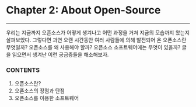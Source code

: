 # Chapter 2: About Open-Source

---

우리는 지금까지 오픈소스가 어떻게 생겨나고 어떤 과정을 거쳐 지금의 모습까지 왔는지 살펴보았다. 그렇다면 과연 오랜 시간동안 여러 사람들에 의해 발전되어 온 오픈소스란 무엇일까? 오픈소스를 왜 사용해야 할까? 오픈소스 소프트웨어에는 무엇이 있을까? 글을 읽으면서 생겨난 이런 궁금증들을 해소해보자.

### CONTENTS

1. 오픈소스란?
2. 오픈소스의 장점과 단점
3. 오픈소스를 이용한 소프트웨어



